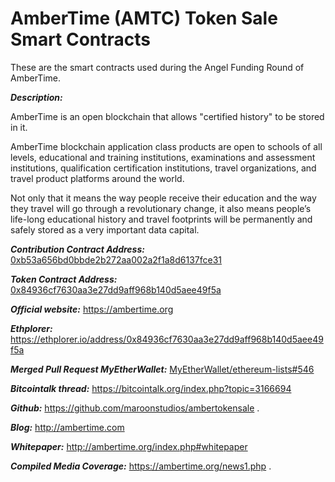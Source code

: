 # AmberTime (AMTC) Token Sale Smart Contracts

These are the smart contracts used during the Angel Funding Round of AmberTime.


***Description:***

AmberTime is an open blockchain that allows "certified history" to be stored in it.

AmberTime blockchain application class products are open to schools of all levels,
educational and training institutions, examinations and assessment institutions,
qualification certification institutions, travel organizations, and travel product
platforms around the world.

Not only that it means the way people receive their education and the way they travel
will go through a revolutionary change, it also means people’s life-long educational
history and travel footprints will be permanently and safely stored as a very important
data capital.

***Contribution Contract Address:*** [0xb53a656bd0bbde2b272aa002a2f1a8d6137fce31](https://etherscan.io/address/0xb53a656bd0bbde2b272aa002a2f1a8d6137fce31)

***Token Contract Address:*** [0x84936cf7630aa3e27dd9aff968b140d5aee49f5a](https://etherscan.io/address/0x84936cf7630aa3e27dd9aff968b140d5aee49f5a)

***Official website:*** https://ambertime.org

***Ethplorer:*** https://ethplorer.io/address/0x84936cf7630aa3e27dd9aff968b140d5aee49f5a

***Merged Pull Request MyEtherWallet:*** [MyEtherWallet/ethereum-lists#546](https://github.com/MyEtherWallet/ethereum-lists/pull/546)

***Bitcointalk thread:*** https://bitcointalk.org/index.php?topic=3166694

***Github:*** https://github.com/maroonstudios/ambertokensale .

***Blog:*** http://ambertime.com

***Whitepaper:*** http://ambertime.org/index.php#whitepaper

***Compiled Media Coverage:*** https://ambertime.org/news1.php .



